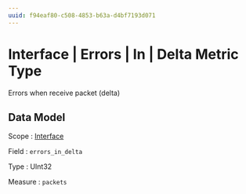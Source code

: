 ```yaml
---
uuid: f94eaf80-c508-4853-b63a-d4bf7193d071
---
```

# Interface | Errors | In | Delta Metric Type

Errors when receive packet (delta)

## Data Model

Scope
: [Interface](../../../metric-scopes-reference/interface.md)

Field
: `errors_in_delta`

Type
: UInt32

Measure
: `packets`

